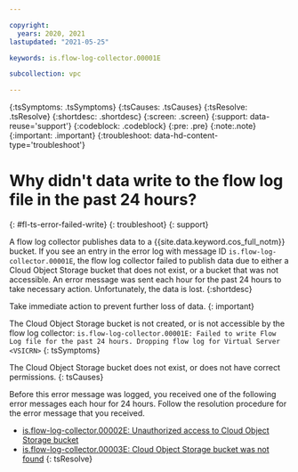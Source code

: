 ```yaml
---

copyright:
  years: 2020, 2021
lastupdated: "2021-05-25"

keywords: is.flow-log-collector.00001E

subcollection: vpc

---
```


{:tsSymptoms: .tsSymptoms}
{:tsCauses: .tsCauses}
{:tsResolve: .tsResolve}
{:shortdesc: .shortdesc}
{:screen: .screen}
{:support: data-reuse='support'}
{:codeblock: .codeblock}
{:pre: .pre}
{:note:.note}
{:important: .important}
{:troubleshoot: data-hd-content-type='troubleshoot'}

# Why didn't data write to the flow log file in the past 24 hours?
{: #fl-ts-error-failed-write}
{: troubleshoot}
{: support}

A flow log collector publishes data to a {{site.data.keyword.cos_full_notm}} bucket. If you see an entry in the error log with message ID `is.flow-log-collector.00001E`, the flow log collector failed to publish data due to either a Cloud Object Storage bucket that does not exist, or a bucket that was not accessible. An error message was sent each hour for the past 24 hours to take necessary action. Unfortunately, the data is lost. 
{:shortdesc}

Take immediate action to prevent further loss of data.
{: important}

The Cloud Object Storage bucket is not created, or is not accessible by the flow log collector: 
   `is.flow-log-collector.00001E: Failed to write Flow Log file for the past 24 hours. Dropping flow log for Virtual Server <VSICRN>`
{: tsSymptoms}

The Cloud Object Storage bucket does not exist, or does not have correct permissions.
{: tsCauses}

Before this error message was logged, you received one of the following error messages each hour for 24 hours. Follow the resolution procedure for the error message that you received.
   * [is.flow-log-collector.00002E: Unauthorized access to Cloud Object Storage bucket <BucketName>](/docs/vpc?topic=vpc-fl-ts-error-unauth-access-cos)
   * [is.flow-log-collector.00003E: Cloud Object Storage bucket <BucketName> was not found](/docs/vpc?topic=vpc-fl-ts-error-cos-bucket)
{: tsResolve}
 

